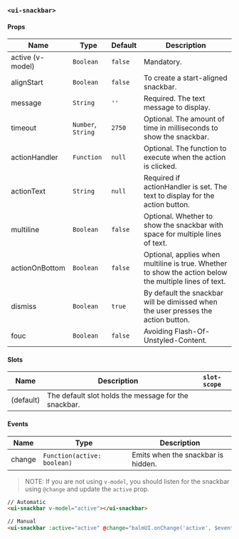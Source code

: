 ### `<ui-snackbar>`

#### Props

| Name             | Type               | Default | Description                                                                                            |
| ---------------- | ------------------ | ------- | ------------------------------------------------------------------------------------------------------ |
| active (v-model) | `Boolean`          | `false` | Mandatory.                                                                                             |
| alignStart       | `Boolean`          | `false` | To create a start-aligned snackbar.                                                                    |
| message          | `String`           | `''`    | Required. The text message to display.                                                                 |
| timeout          | `Number`, `String` | `2750`  | Optional. The amount of time in milliseconds to show the snackbar.                                     |
| actionHandler    | `Function`         | `null`  | Optional. The function to execute when the action is clicked.                                          |
| actionText       | `String`           | `null`  | Required if actionHandler is set. The text to display for the action button.                           |
| multiline        | `Boolean`          | `false` | Optional. Whether to show the snackbar with space for multiple lines of text.                          |
| actionOnBottom   | `Boolean`          | `false` | Optional, applies when multiline is true. Whether to show the action below the multiple lines of text. |
| dismiss          | `Boolean`          | `true`  | By default the snackbar will be dimissed when the user presses the action button.                      |
| fouc             | `Boolean`          | `false` | Avoiding Flash-Of-Unstyled-Content.                                                                    |

#### Slots

| Name      | Description                                          | `slot-scope` |
| --------- | ---------------------------------------------------- | ------------ |
| (default) | The default slot holds the message for the snackbar. |              |

#### Events

| Name   | Type                        | Description                        |
| ------ | --------------------------- | ---------------------------------- |
| change | `Function(active: boolean)` | Emits when the snackbar is hidden. |

> NOTE: If you are not using `v-model`, you should listen for the snackbar using `@change` and update the `active` prop.

```html
// Automatic
<ui-snackbar v-model="active"></ui-snackbar>

// Manual
<ui-snackbar :active="active" @change="balmUI.onChange('active', $event)"></ui-snackbar>
```
